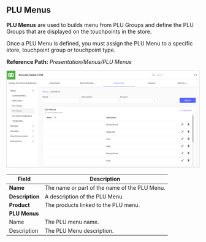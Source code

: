 ## PLU Menus

**PLU Menus** are used to builds menu from PLU Groups and define the PLU Groups that are displayed on the touchpoints in the store.

Once a PLU Menu is defined, you must assign the PLU Menu to a specific store, touchpoint group or touchpoint type.

**Reference Path:** *Presentation/Menus/PLU Menus*

![PLU Menus Screen](/Images/PLUMenusScreen.png)

|**Field**|**Description**|
|---------|----------|
|**Name**|The name or part of the name of the PLU Menu.|
|**Description**|A description of the PLU Menu.|
|**Product**|The products linked to the PLU menu.|
|**PLU Menus**||
|Name|The PLU menu name.|
|Description|The PLU Menu description.|